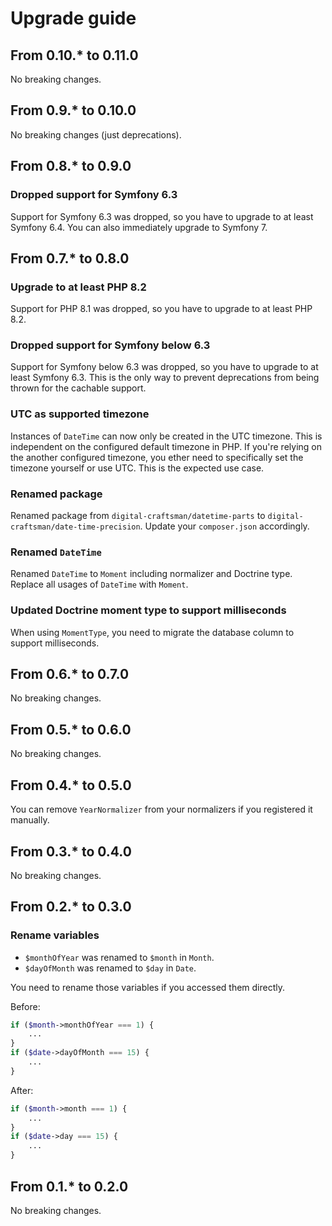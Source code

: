 # Upgrade guide

## From 0.10.* to 0.11.0

No breaking changes.

## From 0.9.* to 0.10.0

No breaking changes (just deprecations).

## From 0.8.* to 0.9.0

### Dropped support for Symfony 6.3

Support for Symfony 6.3 was dropped, so you have to upgrade to at least Symfony 6.4. You can also immediately upgrade to Symfony 7.

## From 0.7.* to 0.8.0

### Upgrade to at least PHP 8.2

Support for PHP 8.1 was dropped, so you have to upgrade to at least PHP 8.2.

### Dropped support for Symfony below 6.3

Support for Symfony below 6.3 was dropped, so you have to upgrade to at least Symfony 6.3. This is the only way to prevent deprecations from being thrown for the cachable support.

### UTC as supported timezone

Instances of `DateTime` can now only be created in the UTC timezone. This is independent on the configured default timezone in PHP. If you're relying on the another configured timezone, you ether need to specifically set the timezone yourself or use UTC. This is the expected use case.

### Renamed package

Renamed package from `digital-craftsman/datetime-parts` to `digital-craftsman/date-time-precision`. Update your `composer.json` accordingly.

### Renamed `DateTime`

Renamed `DateTime` to `Moment` including normalizer and Doctrine type. Replace all usages of `DateTime` with `Moment`.

### Updated Doctrine moment type to support milliseconds

When using `MomentType`, you need to migrate the database column to support milliseconds. 

## From 0.6.* to 0.7.0

No breaking changes.

## From 0.5.* to 0.6.0

No breaking changes.

## From 0.4.* to 0.5.0

You can remove `YearNormalizer` from your normalizers if you registered it manually.

## From 0.3.* to 0.4.0

No breaking changes.

## From 0.2.* to 0.3.0

### Rename variables

- `$monthOfYear` was renamed to `$month` in `Month`.
- `$dayOfMonth` was renamed to `$day` in `Date`.

You need to rename those variables if you accessed them directly.

Before:

```php
if ($month->monthOfYear === 1) {
    ...
}
if ($date->dayOfMonth === 15) {
    ...
}
```

After:

```php
if ($month->month === 1) {
    ...
}
if ($date->day === 15) {
    ...
}
```

## From 0.1.* to 0.2.0

No breaking changes.
